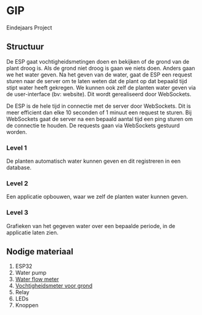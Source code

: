 # GIP

Eindejaars Project

## Structuur

De ESP gaat vochtigheidsmetingen doen en bekijken of de grond van de plant droog is.
Als de grond niet droog is gaan we niets doen.
Anders gaan we het water geven.
Na het geven van de water, gaat de ESP een request sturen naar de server om te laten weten dat de plant op dat bepaald tijd stipt water heeft gekregen.
We kunnen ook zelf de planten water geven via de user-interface (bv: website).
Dit wordt gerealiseerd door WebSockets.

De ESP is de hele tijd in connectie met de server door WebSockets. Dit is meer efficient dan elke 10 seconden of 1 minuut een request te sturen.
Bij WebSockets gaat de server na een bepaald aantal tijd een ping sturen om de connectie te houden.
De requests gaan via WebSockets gestuurd worden.

### Level 1

De planten automatisch water kunnen geven en dit registreren in een database.

### Level 2

Een applicatie opbouwen, waar we zelf de planten water kunnen geven.

### Level 3

Grafieken van het gegeven water over een bepaalde periode, in de applicatie laten zien.

## Nodige materiaal

1. ESP32
1. Water pump
1. [Water flow meter](https://www.otronic.nl/a-62712241/watersensors/water-flow-sensor/?gclid=EAIaIQobChMI0Kmt57iC-wIVFMd3Ch2C9wM4EAQYBCABEgLqLvD_BwE)
1. [Vochtigheidsmeter voor grond](https://www.digikey.be/nl/products/detail/dfrobot/SEN0114/6588525)
1. Relay
1. LEDs
1. Knoppen
